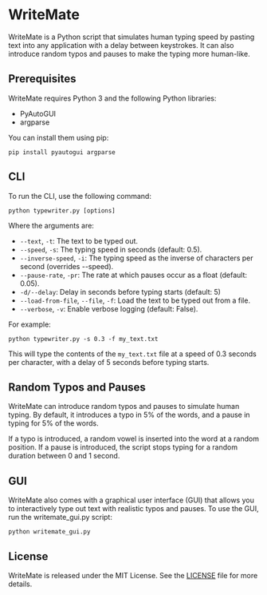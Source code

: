 # WriteMate

WriteMate is a Python script that simulates human typing speed by pasting text into any application with a delay between keystrokes. It can also introduce random typos and pauses to make the typing more human-like.

## Prerequisites

WriteMate requires Python 3 and the following Python libraries:

- PyAutoGUI
- argparse

You can install them using pip:

```
pip install pyautogui argparse
```

## CLI

To run the CLI, use the following command:

```
python typewriter.py [options]
```

Where the arguments are:

- `--text`, `-t`: The text to be typed out.
- `--speed`, `-s`: The typing speed in seconds (default: 0.5).
- `--inverse-speed`, `-i`: The typing speed as the inverse of characters per second (overrides --speed).
- `--pause-rate`, `-pr`: The rate at which pauses occur as a float (default: 0.05).
- `-d/--delay`: Delay in seconds before typing starts (default: 5)
- `--load-from-file`, `--file`, `-f`: Load the text to be typed out from a file.
- `--verbose`, `-v`: Enable verbose logging (default: False).

For example:

```
python typewriter.py -s 0.3 -f my_text.txt
```

This will type the contents of the `my_text.txt` file at a speed of 0.3 seconds per character, with a delay of 5 seconds before typing starts.

## Random Typos and Pauses

WriteMate can introduce random typos and pauses to simulate human typing. By default, it introduces a typo in 5% of the words, and a pause in typing for 5% of the words.

If a typo is introduced, a random vowel is inserted into the word at a random position. If a pause is introduced, the script stops typing for a random duration between 0 and 1 second.

## GUI

WriteMate also comes with a graphical user interface (GUI) that allows you to interactively type out text with realistic typos and pauses. To use the GUI, run the writemate_gui.py script:

```
python writemate_gui.py
```

## License

WriteMate is released under the MIT License. See the [LICENSE](LICENSE) file for more details.
